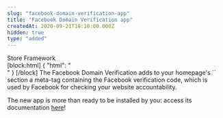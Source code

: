 ```yaml
---
slug: "facebook-domain-verification-app"
title: "Facebook Domain Verification app"
createdAt: 2020-09-21T18:10:00.000Z
hidden: true
type: "added"
---
```


<div class="badge" id="store-framework">Store Framework</div>
[block:html]
{
  "html": "</br>"
}
[/block]
The Facebook Domain Verification adds to your homepage's `<head>` section a meta-tag containing the Facebook verification code, which is used by Facebook for checking your website accountability.

The new app is more than ready to be installed by you: access its documentation [here](https://vtex.io/docs/components/pixel/vtex.facebook-domain-verification/)!